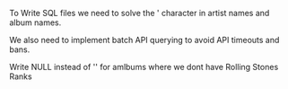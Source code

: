 To Write SQL files we need to solve the ' character in artist names and album names.

We also need to implement batch API querying to avoid API timeouts and bans.

Write NULL instead of '' for amlbums where we dont have Rolling Stones Ranks